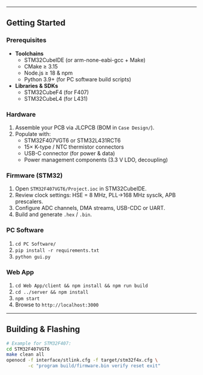 
---

## Getting Started

### Prerequisites

- **Toolchains**  
  - STM32CubeIDE (or arm-none-eabi-gcc + Make)  
  - CMake ≥ 3.15  
  - Node.js ≥ 18 & npm  
  - Python 3.9+ (for PC software build scripts)  
- **Libraries & SDKs**  
  - STM32CubeF4 (for F407)  
  - STM32CubeL4 (for L431)  

### Hardware

1. Assemble your PCB via JLCPCB (BOM in `Case Design/`).
2. Populate with:
   - STM32F407VGT6 or STM32L431RCT6  
   - 15× K-type / NTC thermistor connectors  
   - USB-C connector (for power & data)  
   - Power management components (3.3 V LDO, decoupling)

### Firmware (STM32)

1. Open `STM32F407VGT6/Project.ioc` in STM32CubeIDE.  
2. Review clock settings: HSE = 8 MHz, PLL→168 MHz sysclk, APB prescalers.  
3. Configure ADC channels, DMA streams, USB-CDC or UART.  
4. Build and generate `.hex` / `.bin`.

### PC Software

1. `cd PC Software/`  
2. `pip install -r requirements.txt`  
3. `python gui.py`  

### Web App

1. `cd Web App/client && npm install && npm run build`  
2. `cd ../server && npm install`  
3. `npm start`  
4. Browse to `http://localhost:3000`

---

## Building & Flashing

```bash
# Example for STM32F407:
cd STM32F407VGT6
make clean all
openocd -f interface/stlink.cfg -f target/stm32f4x.cfg \
        -c "program build/firmware.bin verify reset exit"

